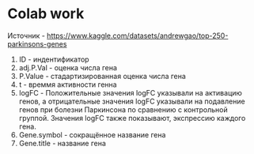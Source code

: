 # Colab work
Источник - https://www.kaggle.com/datasets/andrewgao/top-250-parkinsons-genes

1) ID - индентификатор
2) adj.P.Val - оценка числа гена
3) P.Value - стадартизированная оценка числа гена
4) t - времмя активности генна
5) logFC - Положительные значения logFC указывали на активацию генов, а отрицательные значения logFC указывали на подавление генов при болезни Паркинсона по сравнению с контрольной группой. Значения logFC также показывают, экспрессию каждого гена.
6) Gene.symbol - сокращённое название гена
7) Gene.title - название гена
